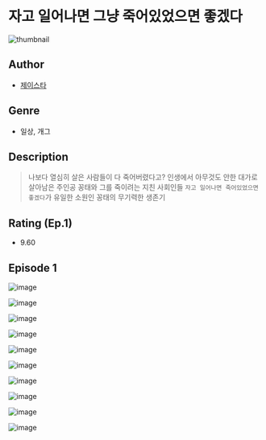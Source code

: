 # 자고 일어나면 그냥 죽어있었으면 좋겠다
![thumbnail](https://image-comic.pstatic.net/user_contents_data/challenge_comic/2023/05/24/366992/upload_4134920418016769335_480x623.jpeg)

## Author
- [제이스타](https://comic.naver.com/artistTitle?id=366992)

## Genre
- 일상, 개그

## Description
> 나보다 열심히 살은 사람들이 다 죽어버렸다고? 인생에서 아무것도 안한 대가로 살아남은 주인공 꽁태와 그를 죽이려는 지친 사회인들 `자고 일어나면 죽어있었으면 좋겠다`가 유일한 소원인 꽁태의 무기력한 생존기


## Rating (Ep.1)
- 9.60

## Episode 1
![image](https://image-comic.pstatic.net/user_contents_data/challenge_comic/2023/05/24/366992/upload_7076110924904543843.jpeg)

![image](https://image-comic.pstatic.net/user_contents_data/challenge_comic/2023/05/24/366992/upload_7220736291462538850.jpeg)

![image](https://image-comic.pstatic.net/user_contents_data/challenge_comic/2023/05/24/366992/upload_7162193665911382885.jpeg)

![image](https://image-comic.pstatic.net/user_contents_data/challenge_comic/2023/05/24/366992/upload_3775762749387530553.jpeg)

![image](https://image-comic.pstatic.net/user_contents_data/challenge_comic/2023/05/24/366992/upload_7018350057224614449.jpeg)

![image](https://image-comic.pstatic.net/user_contents_data/challenge_comic/2023/05/24/366992/upload_3835208932170031408.jpeg)

![image](https://image-comic.pstatic.net/user_contents_data/challenge_comic/2023/05/24/366992/upload_3978987862944212577.jpeg)

![image](https://image-comic.pstatic.net/user_contents_data/challenge_comic/2023/05/24/366992/upload_4049407206145537377.jpeg)

![image](https://image-comic.pstatic.net/user_contents_data/challenge_comic/2023/05/24/366992/upload_3774969971301508452.jpeg)

![image](https://image-comic.pstatic.net/user_contents_data/challenge_comic/2023/05/24/366992/upload_3702910393126172004.jpeg)
